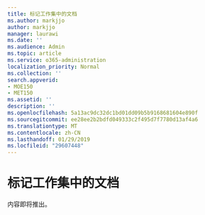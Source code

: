 ```yaml
---
title: 标记工作集中的文档
ms.author: markjjo
author: markjjo
manager: laurawi
ms.date: ''
ms.audience: Admin
ms.topic: article
ms.service: o365-administration
localization_priority: Normal
ms.collection: ''
search.appverid:
- MOE150
- MET150
ms.assetid: ''
description: ''
ms.openlocfilehash: 5a13ac9dc32dc1bd01dd09b5b9168681604e890f
ms.sourcegitcommit: ee28ee2b2bdfd049333c2f495d7f7780d13af4a6
ms.translationtype: MT
ms.contentlocale: zh-CN
ms.lasthandoff: 01/29/2019
ms.locfileid: "29607448"
---
```

# <a name="tagging-documents-in-a-working-set"></a>标记工作集中的文档

内容即将推出。
